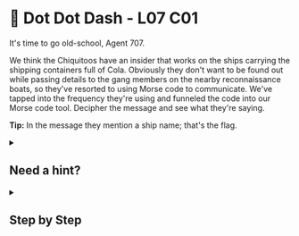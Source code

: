 # 💨 Dot Dot Dash - L07 C01

It's time to go old-school, Agent 707.

We think the Chiquitoos have an insider that works on the ships carrying the shipping containers full of Cola. Obviously they don't want to be found out while passing details to the gang members on the nearby reconnaissance boats, so they've resorted to using Morse code to communicate. We've tapped into the frequency they're using and funneled the code into our Morse code tool. Decipher the message and see what they're saying.

**Tip:** In the message they mention a ship name; that's the flag.

<details><summary>

## Need a hint?</summary>

> 💡 Hint: In Morse code, a quick flash is a dot, a long flash is a dash and a pause is a space. Write out the series of dots and dashes and match it up to the chart to turn them into letters.

</details>

<details><summary>

## Step by Step</summary>

`.... .. ... / .. ... / --. --- -. --.. .- .-.. . --.. / . -..- .--. .-.. --- .-. .. -. --. / . -. - .-. -.-- / --- .--. - .. --- -. ... / .- -... --- .- .-. -.. / ... .... .. .--. / -.-. .- .-.. .-.. . -.. / . ... -.-. .- -... .- .-. / --- ...- . .-.`

- Copy the text above
- Paste into a [morse code translator](https://morsecode.world/international/translator.html)
  - Result: “THIS IS GONZALEZ EXPLORING ENTRY OPTIONS ABOARD SHIP CALLED `REDACTED` OVER”

</details>
